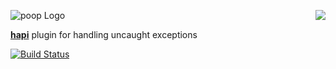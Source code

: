 <a href="https://github.com/spumko"><img src="https://raw.github.com/spumko/spumko/master/images/from.png" align="right" /></a>
![poop Logo](https://raw.github.com/spumko/poop/master/images/poop.png)

[**hapi**](https://github.com/spumko/hapi) plugin for handling uncaught exceptions

[![Build Status](https://secure.travis-ci.org/spumko/poop.png)](http://travis-ci.org/spumko/poop)

